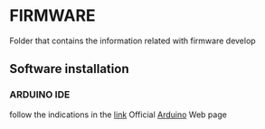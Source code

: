 # FIRMWARE

Folder that contains the information related with firmware develop

## Software installation

### ARDUINO IDE

follow the indications in the [link](https://electropeak.com/learn/install-arduino-ide-on-raspberry-pi/)
Official [Arduino](https://www.arduino.cc/) Web page
